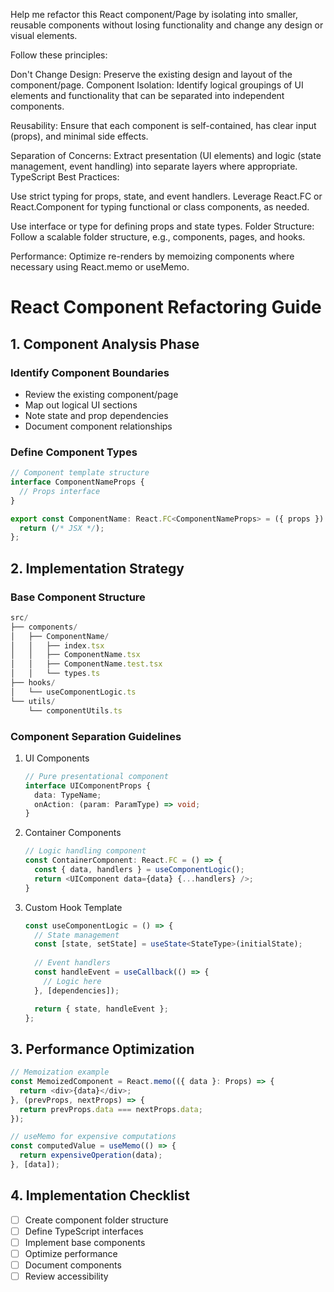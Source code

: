 Help me refactor this React component/Page by isolating into smaller, reusable components without losing functionality and change any design or visual elements. 

Follow these principles:

Don't Change Design: Preserve the existing design and layout of the component/page.
Component Isolation: Identify logical groupings of UI elements and functionality that can be separated into independent components.

Reusability: Ensure that each component is self-contained, has clear input (props), and minimal side effects.

Separation of Concerns: Extract presentation (UI elements) and logic (state management, event handling) into separate layers where appropriate.
TypeScript Best Practices:

Use strict typing for props, state, and event handlers.
Leverage React.FC or React.Component for typing functional or class components, as needed.

Use interface or type for defining props and state types.
Folder Structure: Follow a scalable folder structure, e.g., components, pages, and hooks.

Performance: Optimize re-renders by memoizing components where necessary using React.memo or useMemo.

# React Component Refactoring Guide

## 1. Component Analysis Phase

### Identify Component Boundaries
- Review the existing component/page
- Map out logical UI sections
- Note state and prop dependencies
- Document component relationships

### Define Component Types
```typescript
// Component template structure
interface ComponentNameProps {
  // Props interface
}

export const ComponentName: React.FC<ComponentNameProps> = ({ props }) => {
  return (/* JSX */);
};
```

## 2. Implementation Strategy

### Base Component Structure
```typescript
src/
├── components/
│   ├── ComponentName/
│   │   ├── index.tsx
│   │   ├── ComponentName.tsx
│   │   ├── ComponentName.test.tsx
│   │   └── types.ts
├── hooks/
│   └── useComponentLogic.ts
└── utils/
    └── componentUtils.ts
```

### Component Separation Guidelines
1. UI Components
   ```typescript
   // Pure presentational component
   interface UIComponentProps {
     data: TypeName;
     onAction: (param: ParamType) => void;
   }
   ```

2. Container Components
   ```typescript
   // Logic handling component
   const ContainerComponent: React.FC = () => {
     const { data, handlers } = useComponentLogic();
     return <UIComponent data={data} {...handlers} />;
   }
   ```

3. Custom Hook Template
   ```typescript
   const useComponentLogic = () => {
     // State management
     const [state, setState] = useState<StateType>(initialState);
     
     // Event handlers
     const handleEvent = useCallback(() => {
       // Logic here
     }, [dependencies]);

     return { state, handleEvent };
   };
   ```


## 3. Performance Optimization

```typescript
// Memoization example
const MemoizedComponent = React.memo(({ data }: Props) => {
  return <div>{data}</div>;
}, (prevProps, nextProps) => {
  return prevProps.data === nextProps.data;
});

// useMemo for expensive computations
const computedValue = useMemo(() => {
  return expensiveOperation(data);
}, [data]);
```

## 4. Implementation Checklist

- [ ] Create component folder structure
- [ ] Define TypeScript interfaces
- [ ] Implement base components
- [ ] Optimize performance
- [ ] Document components
- [ ] Review accessibility